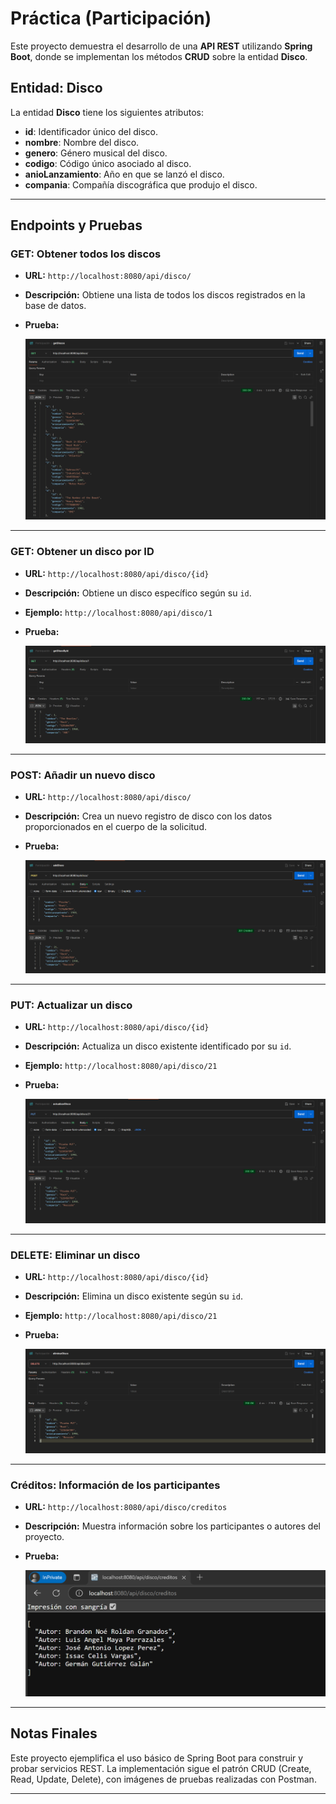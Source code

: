 # Práctica (Participación)

Este proyecto demuestra el desarrollo de una **API REST** utilizando **Spring Boot**, donde se implementan los métodos **CRUD** sobre la entidad **Disco**.

## Entidad: Disco
La entidad **Disco** tiene los siguientes atributos:
- **id**: Identificador único del disco.
- **nombre**: Nombre del disco.
- **genero**: Género musical del disco.
- **codigo**: Código único asociado al disco.
- **anioLanzamiento**: Año en que se lanzó el disco.
- **compania**: Compañía discográfica que produjo el disco.

---

## Endpoints y Pruebas

### **GET: Obtener todos los discos**
- **URL:** `http://localhost:8080/api/disco/`
- **Descripción:** Obtiene una lista de todos los discos registrados en la base de datos.
- **Prueba:**

  ![Lista de Discos](images/getDiscos.png)

---

### **GET: Obtener un disco por ID**
- **URL:** `http://localhost:8080/api/disco/{id}`
- **Descripción:** Obtiene un disco específico según su `id`.
- **Ejemplo:** `http://localhost:8080/api/disco/1`
- **Prueba:**

  ![Disco por ID](images/getDiscoById.png)

---

### **POST: Añadir un nuevo disco**
- **URL:** `http://localhost:8080/api/disco/`
- **Descripción:** Crea un nuevo registro de disco con los datos proporcionados en el cuerpo de la solicitud.
- **Prueba:**

  ![Añadir Disco](images/addDisco.png)

---

### **PUT: Actualizar un disco**
- **URL:** `http://localhost:8080/api/disco/{id}`
- **Descripción:** Actualiza un disco existente identificado por su `id`.
- **Ejemplo:** `http://localhost:8080/api/disco/21`
- **Prueba:**

  ![Actualizar Disco](images/actualizarDisco.png)

---

### **DELETE: Eliminar un disco**
- **URL:** `http://localhost:8080/api/disco/{id}`
- **Descripción:** Elimina un disco existente según su `id`.
- **Ejemplo:** `http://localhost:8080/api/disco/21`
- **Prueba:**

  ![Eliminar Disco](images/eliminarDisco.png)

---

### **Créditos: Información de los participantes**
- **URL:** `http://localhost:8080/api/disco/creditos`
- **Descripción:** Muestra información sobre los participantes o autores del proyecto.
- **Prueba:**

  ![Créditos](images/creditos.png)

---

## Notas Finales

Este proyecto ejemplifica el uso básico de Spring Boot para construir y probar servicios REST. La implementación sigue el patrón CRUD (Create, Read, Update, Delete), con imágenes de pruebas realizadas con Postman.

---
